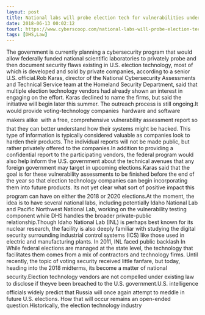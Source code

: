```yaml
---
layout: post
title: National labs will probe election tech for vulnerabilities under planned DHS program
date: 2018-06-13 00:02:12
tourl: https://www.cyberscoop.com/national-labs-will-probe-election-tech-vulnerabilities-planned-dhs-program/?category_news=technology
tags: [DHS,Law]
---
```

The government is currently planning a cybersecurity program that would allow federally funded national scientific laboratories to privately probe and then document security flaws existing in U.S. election technology, most of which is developed and sold by private companies, according to a senior U.S. official.Rob Karas, director of the National Cybersecurity Assessments and Technical Service team at the Homeland Security Department, said that multiple election technology vendors had already shown an interest in engaging on the effort. Karas declined to name the firms, but said the initiative will begin later this summer. The outreach process is still ongoing.It would provide voting-technology companies  hardware and software makers alike  with a free, comprehensive vulnerability assessment report so that they can better understand how their systems might be hacked. This type of information is typically considered valuable as companies look to harden their products. The individual reports will not be made public, but rather privately offered to the companies.In addition to providing a confidential report to the participating vendors, the federal program would also help inform the U.S. government about the technical avenues that any foreign government may target in upcoming elections.Karas said that the goal is for these vulnerability assessments to be finished before the end of the year so that election technology companies can begin incorporating them into future products. Its not yet clear what sort of positive impact this program can have on either the 2018 or 2020 elections.At the moment, the idea is to have several national labs, including potentially Idaho National Lab and Pacific Northwest National Lab, working on the vulnerability testing component while DHS handles the broader private-public relationship.Though Idaho National Lab (INL) is perhaps best known for its nuclear research, the facility is also deeply familiar with studying the digital security surrounding industrial control systems (ICS) like those used in electric and manufacturing plants. In 2011, INL faced public backlash In While federal elections are managed at the state level, the technology that facilitates them comes from a mix of contractors and technology firms. Until recently, the topic of voting security received little fanfare, but today, heading into the 2018 midterms, its become a matter of national security.Election technology vendors are not compelled under existing law to disclose if theyve been breached to the U.S. government.U.S. intelligence officials widely predict that Russia will once again attempt to meddle in future U.S. elections. How that will occur remains an open-ended question.Historically, the election technology industry 